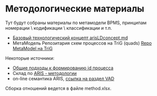 # Методологические материалы
Тут будут собраны материалы по метамодели BPMS, принципам номерации \ кодификации \ классификации и т.п.
- [Базовый технологический концепт arisLDconcept.md](https://github.com/bpmbpm/doc/blob/main/Project/SemanticBPM/method/arisLDconcept.md)
- МетаМодель Репозитария схем процессов на TriG (quads) [Repo MetaModel на TriG](https://github.com/bpmbpm/SemanticBPM/wiki/%D0%9C%D0%B5%D1%82%D0%B0%D0%BC%D0%BE%D0%B4%D0%B5%D0%BB%D1%8C-%D0%BF%D1%80%D0%BE%D1%86%D0%B5%D1%81%D1%81%D0%BE%D0%B2)

Некоторые источники:
- [Общие подходы к формированию id процесса](https://github.com/bpmbpm/SemanticBPM/blob/main/docs/drawio/principles.md#%D0%BE%D0%B1%D1%89%D0%B8%D0%B5-%D0%BF%D0%BE%D0%B4%D1%85%D0%BE%D0%B4%D1%8B-%D0%BA-%D1%84%D0%BE%D1%80%D0%BC%D0%B8%D1%80%D0%BE%D0%B2%D0%B0%D0%BD%D0%B8%D1%8E-id-%D0%BF%D1%80%D0%BE%D1%86%D0%B5%D1%81%D1%81%D0%B0-1)
- Склад по [ARIS - методологии](https://github.com/bpmbpm/doc?tab=readme-ov-file#base)
- on-line семантика ARIS, [ссылка на раздел VAD](https://docs.aris.com/10.0.27.0/yay-method-reference/en/#/home/494393/en/1)

Сборка отношений ведется в файле method.xlsx. 

